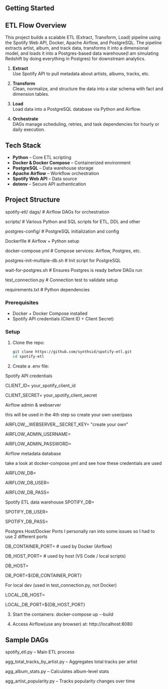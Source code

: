 ## Getting Started
   
##  ETL Flow Overview
This project builds a scalable ETL (Extract, Transform, Load) pipeline using the Spotify Web API, Docker, Apache Airflow, and PostgreSQL. 
The pipeline extracts artist, album, and track data, transforms it into a dimensional model, and loads it into a Postgres-based data warehouse(I am simulating Redshift by doing everything in Postgres) for downstream analytics.

1. **Extract**  
   Use Spotify API to pull metadata about artists, albums, tracks, etc. 
   
2. **Transform**  
   Clean, normalize, and structure the data into a star schema  with fact and dimension tables.

3. **Load**  
   Load data into a PostgreSQL database via Python and Airflow.

4. **Orchestrate**  
   DAGs manage scheduling, retries, and task dependencies for hourly or daily execution.

##  Tech Stack

- **Python** – Core ETL scripting
- **Docker & Docker Compose** – Containerized environment
- **PostgreSQL** – Data warehouse storage
- **Apache Airflow** – Workflow orchestration
- **Spotify Web API** – Data source
- **dotenv** – Secure API authentication

##  Project Structure
spotify-etl/
dags/ # Airflow DAGs for orchestration

scripts/ # Various Python and SQL scripts for ETL, DDL and other

postgres-config/ # PostgreSQL initialization and config

Dockerfile # Airflow + Python setup

docker-compose.yml # Compose services: Airflow, Postgres, etc.

postgres-init-multiple-db.sh # Init script for PostgreSQL

wait-for-postgres.sh # Ensures Postgres is ready before DAGs run

test_connection.py # Connection test to validate setup

requirements.txt # Python dependencies


### Prerequisites

- Docker + Docker Compose installed
- Spotify API credentials (Client ID + Client Secret)

### Setup

1. Clone the repo:
   ```bash
   git clone https://github.com/synthsid/spotify-etl.git
   cd spotify-etl
   
2. Create a .env file:

   
Spotify API credentials

CLIENT_ID= your_spotify_client_id

CLIENT_SECRET= your_spotify_client_secret

Airflow admin & webserver

this will be used in the 4th step so create your own user/pass

AIRFLOW__WEBSERVER__SECRET_KEY= "create your own"

AIRFLOW_ADMIN_USERNAME= 

AIRFLOW_ADMIN_PASSWORD=



Airflow metadata database 

take a look at docker-compose.yml and see how these credentials are used

AIRFLOW_DB=

AIRFLOW_DB_USER=

AIRFLOW_DB_PASS=



Spotify ETL data warehouse
SPOTIFY_DB=

SPOTIFY_DB_USER=

SPOTIFY_DB_PASS=


Postgres Host/Docker Ports
I personally ran into some issues so I had to use 2 different ports

DB_CONTAINER_PORT=       # used by Docker (Airflow)

DB_HOST_PORT=            # used by host (VS Code / local scripts)

DB_HOST=

DB_PORT=${DB_CONTAINER_PORT}

For local dev (used in test_connection.py, not Docker)

LOCAL_DB_HOST=

LOCAL_DB_PORT=${DB_HOST_PORT}

3. Start the containers:
docker-compose up --build

4. Access Airflow(use any browser) at:
http://localhost:8080



## Sample DAGs

spotify_etl.py – Main ETL process

agg_total_tracks_by_artist.py – Aggregates total tracks per artist

agg_album_stats.py – Calculates album-level stats

agg_artist_popularity.py – Tracks popularity changes over time
